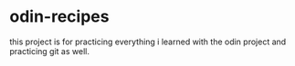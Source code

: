# odin-recipes

this project is for practicing everything i learned with the odin project and practicing git as well. 